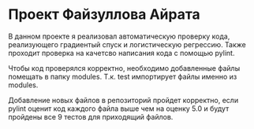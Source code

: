 
# Проект Файзуллова Айрата

В данном проекте я реализовал автоматическую проверку кода, реализующего градиентый спуск и логистическую регрессию. Также проходит проверка на качетсво написания кода с помощью pylint.

Чтобы код проверялся корректно, необходимо добавленные файлы помещать в папку modules. Т.к. test импортирует файлы именно из modules.

Добавление новых файлов в репозиторий пройдет корректно, если pylint оценит код каждого файла выше чем на оценку 5.0 и будут пройдены все 9 тестов для приходящий файлов.
